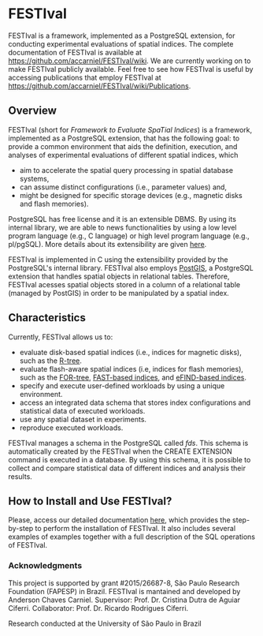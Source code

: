 # FESTIval

FESTIval is a framework, implemented as a PostgreSQL extension, for conducting experimental evaluations of spatial indices. The complete documentation of FESTIval is available at https://github.com/accarniel/FESTIval/wiki. We are currently working on to make FESTIval publicly available. Feel free to see how FESTIval is useful by accessing publications that employ FESTIval at https://github.com/accarniel/FESTIval/wiki/Publications.

## Overview

FESTIval (short for *Framework to Evaluate SpaTial Indices*) is a framework, implemented as a PostgreSQL extension, that has the following goal: to provide a common environment that aids the definition, execution, and analyses of experimental evaluations of different spatial indices, which 

* aim to accelerate the spatial query processing in spatial database systems, 
* can assume distinct configurations (i.e., parameter values) and,
* might be designed for specific storage devices (e.g., magnetic disks and flash memories).

PostgreSQL has free license and it is an extensible DBMS. By using its internal library, we are able to news functionalities by using a low level program language (e.g., C language) or high level program language (e.g., pl/pgSQL). More details about its extensibility are given [here](https://www.postgresql.org/docs/current/static/sql-createextension.html).

FESTIval is implemented in C using the extensibility provided by the PostgreSQL's internal library. FESTIval also employs [PostGIS](https://postgis.net/), a PostgreSQL extension that handles spatial objects in relational tables. Therefore, FESTIval acesses spatial objects stored in a column of a relational table (managed by PostGIS) in order to be manipulated by a spatial index. 

## Characteristics

Currently, FESTIval allows us to:

* evaluate disk-based spatial indices (i.e., indices for magnetic disks), such as the [R-tree](https://dl.acm.org/citation.cfm?id=602266).
* evaluate flash-aware spatial indices (i.e, indices for flash memories), such as the [FOR-tree](https://www.sciencedirect.com/science/article/pii/S0957417415000263), [FAST-based indices](https://link.springer.com/article/10.1007/s10707-012-0164-9), and [eFIND-based indices](https://link.springer.com/chapter/10.1007/978-3-319-66917-5_16).
* specify and execute user-defined workloads by using a unique environment.
* access an integrated data schema that stores index configurations and statistical data of executed workloads.
* use any spatial dataset in experiments.
* reproduce executed workloads.

FESTIval manages a schema in the PostgreSQL called *fds*. This schema is automatically created by the FESTIval when the CREATE EXTENSION command is executed in a database. By using this schema, it is possible to collect and compare statistical data of different indices and analysis their results.

## How to Install and Use FESTIval?

Please, access our detailed documentation [here](https://github.com/accarniel/FESTIval/wiki), which provides the step-by-step to perform the installation of FESTIval. It also includes several examples of examples together with a full description of the SQL operations of FESTIval.

### Acknowledgments

This project is supported by grant #2015/26687-8, São Paulo Research Foundation (FAPESP) in Brazil. FESTIval is mantained and developed by Anderson Chaves Carniel. Supervisor: Prof. Dr. Cristina Dutra de Aguiar Ciferri. Collaborator: Prof. Dr. Ricardo Rodrigues Ciferri.

Research conducted at the University of São Paulo in Brazil

